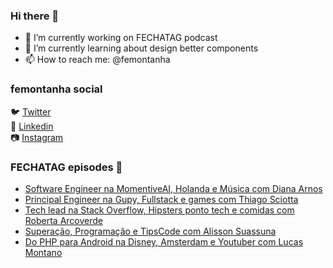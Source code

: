### Hi there 👋

- 🔭 I’m currently working on FECHATAG podcast
- 🌱 I’m currently learning about design better components
- 📫 How to reach me: @femontanha

### femontanha social

🐦 [Twitter](https://twitter.com/femontanha)<br>
💼 [Linkedin](https://www.linkedin.com/in/femontanha)<br>
📷 [Instagram](http://instagram.com/fellipeazambuja)<br>

### FECHATAG episodes 🎤

<!-- BLOG-POST-LIST:START -->
- [Software Engineer na MomentiveAI, Holanda e Música com Diana Arnos](https://anchor.fm/fechatagpodcast/episodes/Software-Engineer-na-MomentiveAI--Holanda-e-Msica-com-Diana-Arnos-e15qrdv)
- [Principal Engineer na Gupy, Fullstack e games com Thiago Sciotta](https://anchor.fm/fechatagpodcast/episodes/Principal-Engineer-na-Gupy--Fullstack-e-games-com-Thiago-Sciotta-e15m2dg)
- [Tech lead na Stack Overflow, Hipsters ponto tech e comidas com Roberta Arcoverde](https://anchor.fm/fechatagpodcast/episodes/Tech-lead-na-Stack-Overflow--Hipsters-ponto-tech-e-comidas-com-Roberta-Arcoverde-e15gg5q)
- [Superação, Programação e TipsCode com Alisson Suassuna](https://anchor.fm/fechatagpodcast/episodes/Superao--Programao-e-TipsCode-com-Alisson-Suassuna-e15bngv)
- [Do PHP para Android na Disney, Amsterdam e Youtuber com Lucas Montano](https://anchor.fm/fechatagpodcast/episodes/Do-PHP-para-Android-na-Disney--Amsterdam-e-Youtuber-com-Lucas-Montano-e15691m)
<!-- BLOG-POST-LIST:END -->
